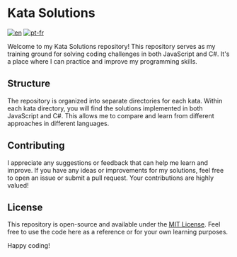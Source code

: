 # Kata Solutions

[![en](https://img.shields.io/badge/lang-en-red.svg)](README.md)
[![pt-fr](https://img.shields.io/badge/lang-fr--fr-blue.svg)](README.fr-fr.md)

Welcome to my Kata Solutions repository! This repository serves as my training ground for solving coding challenges in both JavaScript and C#. It's a place where I can practice and improve my programming skills.

## Structure

The repository is organized into separate directories for each kata. Within each kata directory, you will find the solutions implemented in both JavaScript and C#. This allows me to compare and learn from different approaches in different languages.

## Contributing

I appreciate any suggestions or feedback that can help me learn and improve. If you have any ideas or improvements for my solutions, feel free to open an issue or submit a pull request. Your contributions are highly valued!

## License

This repository is open-source and available under the [MIT License](LICENSE). Feel free to use the code here as a reference or for your own learning purposes.

Happy coding!
